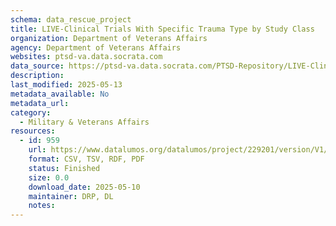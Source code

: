 ```yaml
---
schema: data_rescue_project 
title: LIVE-Clinical Trials With Specific Trauma Type by Study Class
organization: Department of Veterans Affairs
agency: Department of Veterans Affairs
websites: ptsd-va.data.socrata.com
data_source: https://ptsd-va.data.socrata.com/PTSD-Repository/LIVE-Clinical-Trials-With-Specific-Trauma-Type-by-/qzmm-s6c9
description: 
last_modified: 2025-05-13
metadata_available: No
metadata_url: 
category:
  - Military & Veterans Affairs 
resources:
  - id: 959
    url: https://www.datalumos.org/datalumos/project/229201/version/V1/view
    format: CSV, TSV, RDF, PDF
    status: Finished
    size: 0.0
    download_date: 2025-05-10
    maintainer: DRP, DL
    notes: 
---
```

